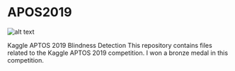 # APOS2019
![alt text](https://github.com/omershect/APOS2019/blob/master/Images/Capture.JPG)


Kaggle APTOS 2019 Blindness Detection
This repository contains files related to the Kaggle APTOS 2019 competition.
I won a bronze medal in this competition. 
